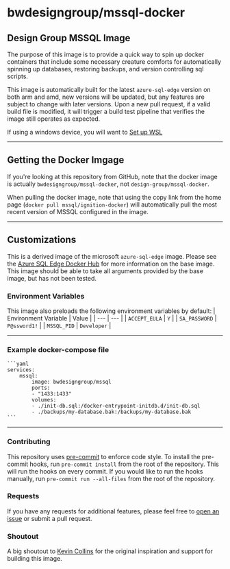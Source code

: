 # bwdesigngroup/mssql-docker

## Design Group MSSQL Image

The purpose of this image is to provide a quick way to spin up docker containers that include some necessary creature comforts for automatically spinning up databases, restoring backups, and version controlling sql scripts.

This image is automatically built for the latest `azure-sql-edge` version on both arm and amd, new versions will be updated, but any features are subject to change with later versions. Upon a new pull request, if a valid build file is modified, it will trigger a build test pipeline that verifies the image still operates as expected.

If using a windows device, you will want to [Set up WSL](https://github.com/design-group/ignition-docker/blob/master/docs/setting-up-wsl.md)

___

## Getting the Docker Imgage

If you're looking at this repository from GitHub, note that the docker image is actually `bwdesigngroup/mssql-docker`, not `design-group/mssql-docker`.

When pulling the docker image, note that using the copy link from the home page (`docker pull mssql/ignition-docker`) will automatically pull the most recent version of MSSQL configured in the image.

___

## Customizations

This is a derived image of the microsoft `azure-sql-edge` image. Please see the [Azure SQL Edge Docker Hub](https://hub.docker.com/_/microsoft-azure-sql-edge?tab=description) for more information on the base image. This image should be able to take all arguments provided by the base image, but has not been tested.

### Environment Variables

This image also preloads the following environment variables by default:
| Environment Variable | Value |
| --- | --- |
| `ACCEPT_EULA` | `Y` |
| `SA_PASSWORD` | `P@ssword1!` |
| `MSSQL_PID` | `Developer` |

___

### Example docker-compose file

	```yaml
	services:
		mssql:
			image: bwdesigngroup/mssql
			ports:
			- "1433:1433"
			volumes:
			- ./init-db.sql:/docker-entrypoint-initdb.d/init-db.sql
			- ./backups/my-database.bak:/backups/my-database.bak
	```

___

### Contributing

This repository uses [pre-commit](https://pre-commit.com/) to enforce code style. To install the pre-commit hooks, run `pre-commit install` from the root of the repository. This will run the hooks on every commit. If you would like to run the hooks manually, run `pre-commit run --all-files` from the root of the repository.

### Requests

If you have any requests for additional features, please feel free to [open an issue](https://github.com/design-group/mssql-docker/issues/new/choose) or submit a pull request.

### Shoutout

A big shoutout to [Kevin Collins](https://github.com/thirdgen88) for the original inspiration and support for building this image.

